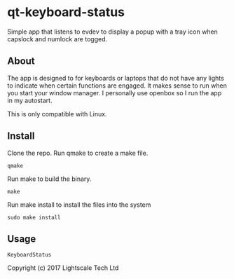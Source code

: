 # qt-keyboard-status
Simple app that listens to evdev to display a popup with a tray icon when
capslock and numlock are togged.

## About
The app is designed to for keyboards or laptops that do not have any lights to
indicate when certain functions are engaged. It makes sense to run when you
start your window manager. I personally use openbox so I run the app in my
autostart.

This is only compatible with Linux.

## Install
Clone the repo.
Run qmake to create a make file.
``` shell
qmake
```
Run make to build the binary.
``` shell
make
```
Run make install to install the files into the system
``` shell
sudo make install
```

## Usage

``` shell
KeyboardStatus
```

Copyright (c) 2017 Lightscale Tech Ltd
